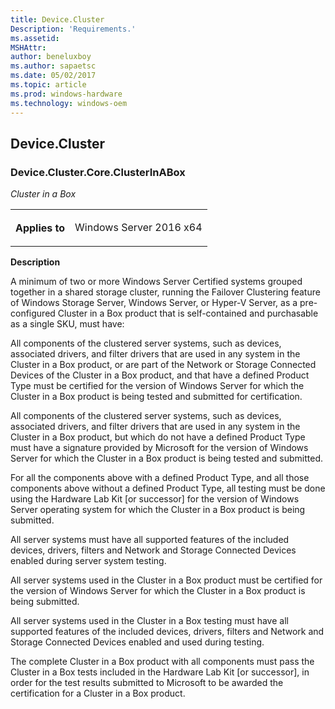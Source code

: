 ```yaml
---
title: Device.Cluster
Description: 'Requirements.'
ms.assetid: 
MSHAttr: 
author: beneluxboy
ms.author: sapaetsc
ms.date: 05/02/2017
ms.topic: article
ms.prod: windows-hardware
ms.technology: windows-oem
---
```


<!--
# Device.Cluster

 - [Device.Cluster](#device.cluster)
-->

<a name="device.cluster"></a>
## Device.Cluster

### Device.Cluster.Core.ClusterInABox

*Cluster in a Box*

<table>
<tr>
<th>Applies to</th>
<td>
<p>Windows Server 2016 x64</p>
</td></tr></table>

**Description**

A minimum of two or more Windows Server Certified systems grouped together in a shared storage cluster, running the Failover Clustering feature of Windows Storage Server, Windows Server, or Hyper-V Server, as a pre-configured Cluster in a Box product that is self-contained and purchasable as a single SKU, must have:

All components of the clustered server systems, such as devices, associated drivers, and filter drivers that are used in any system in the Cluster in a Box product, or are part of the Network or Storage Connected Devices of the Cluster in a Box product, and that have a defined Product Type must be certified for the version of Windows Server for which the Cluster in a Box product is being tested and submitted for certification.

All components of the clustered server systems, such as devices, associated drivers, and filter drivers that are used in any system in the Cluster in a Box product, but which do not have a defined Product Type must have a signature provided by Microsoft for the version of Windows Server for which the Cluster in a Box product is being tested and submitted.

For all the components above with a defined Product Type, and all those components above without a defined Product Type, all testing must be done using the Hardware Lab Kit \[or successor\] for the version of Windows Server operating system for which the Cluster in a Box product is being submitted.

All server systems must have all supported features of the included devices, drivers, filters and Network and Storage Connected Devices enabled during server system testing.

All server systems used in the Cluster in a Box product must be certified for the version of Windows Server for which the Cluster in a Box product is being submitted.

All server systems used in the Cluster in a Box testing must have all supported features of the included devices, drivers, filters and Network and Storage Connected Devices enabled and used during testing.

The complete Cluster in a Box product with all components must pass the Cluster in a Box tests included in the Hardware Lab Kit \[or successor\], in order for the test results submitted to Microsoft to be awarded the certification for a Cluster in a Box product.


